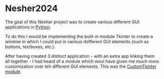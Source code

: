 # Nesher2024
  The goal of this Nesher project was to create various different GUI applications in [Python](https://www.python.org/).

  To do this I would be implementing the built-in module Tkinter to create a window in which I could put in various dofferent GUI elements (such as buttons, textboxes, etc.). 

  After having created 3 distinct application - with an extra app linking them all together - I had heard of a module which woul have given me much more customization over teh different GUI elements. This was the [CustomTkinter module](https://github.com/TomSchimansky/CustomTkinter). 
